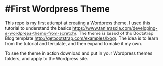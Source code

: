 #First Wordpress Theme
======================
This repo is my first attempt at creating a Wordpress theme. I used this tutorial to understand the basics https://www.taniarascia.com/developing-a-wordpress-theme-from-scratch/. The theme is based of the Bootstrap Blog template http://getbootstrap.com/examples/blog/. The idea is to learn from the tutorial and template, and then expand to make it my own. 

To see the theme in action download and put in your Wordpress themes folders, and apply to the Wordpress site.
